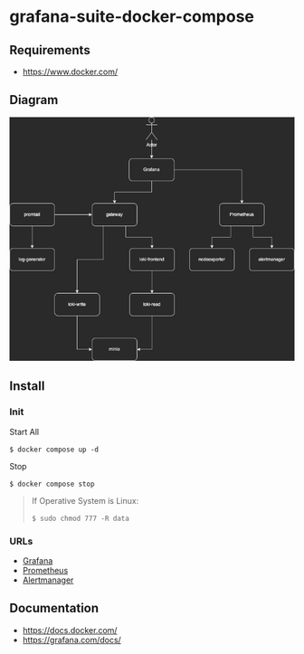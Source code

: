 # grafana-suite-docker-compose

## Requirements

 - https://www.docker.com/

## Diagram

![Diagram](docu/grafana-suite.drawio.png)

## Install

### Init

Start All
```
$ docker compose up -d
```

Stop
```
$ docker compose stop
```

> If Operative System is Linux:
> ```
> $ sudo chmod 777 -R data
> ```

### URLs
* [Grafana](http://localhost:3000)
* [Prometheus](http://localhost:9090)
* [Alertmanager](http://localhost:9093)

## Documentation
* https://docs.docker.com/
* https://grafana.com/docs/
